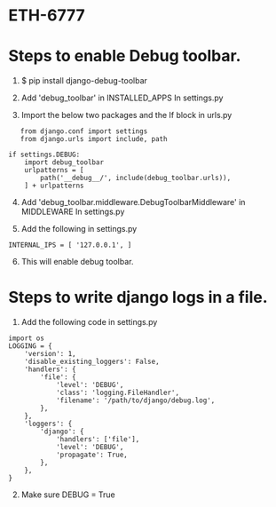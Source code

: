 # ETH-6777
# Steps to enable Debug toolbar.
1. $ pip install django-debug-toolbar

2. Add 'debug_toolbar' in INSTALLED_APPS In settings.py

3. Import the below two packages and the If block in urls.py
```
   from django.conf import settings
   from django.urls import include, path
```
```
if settings.DEBUG:
    import debug_toolbar
    urlpatterns = [
        path('__debug__/', include(debug_toolbar.urls)),
    ] + urlpatterns
```

4. Add 'debug_toolbar.middleware.DebugToolbarMiddleware' in MIDDLEWARE In settings.py

5. Add the following in settings.py
 ```
 INTERNAL_IPS = [ '127.0.0.1', ]
```

6. This will enable debug toolbar.

# Steps to write django logs in a file.
1. Add the following code in settings.py

```
import os
LOGGING = {
    'version': 1,
    'disable_existing_loggers': False,
    'handlers': {
        'file': {
            'level': 'DEBUG',
            'class': 'logging.FileHandler',
            'filename': '/path/to/django/debug.log',
        },
    },
    'loggers': {
        'django': {
            'handlers': ['file'],
            'level': 'DEBUG',
            'propagate': True,
        },
    },
}
```

2. Make sure DEBUG = True
